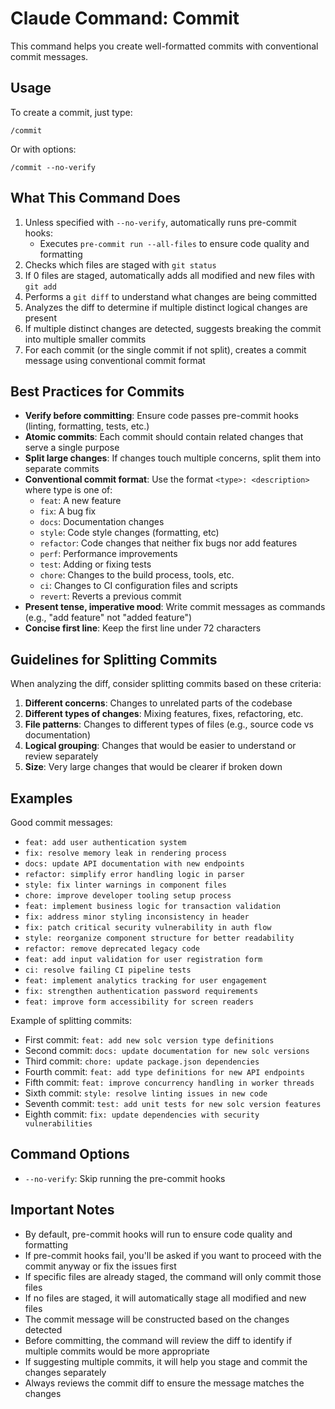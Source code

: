 # Claude Command: Commit

This command helps you create well-formatted commits with conventional commit messages.

## Usage

To create a commit, just type:
```
/commit
```

Or with options:
```
/commit --no-verify
```

## What This Command Does

1. Unless specified with `--no-verify`, automatically runs pre-commit hooks:
   - Executes `pre-commit run --all-files` to ensure code quality and formatting
2. Checks which files are staged with `git status`
3. If 0 files are staged, automatically adds all modified and new files with `git add`
4. Performs a `git diff` to understand what changes are being committed
5. Analyzes the diff to determine if multiple distinct logical changes are present
6. If multiple distinct changes are detected, suggests breaking the commit into multiple smaller commits
7. For each commit (or the single commit if not split), creates a commit message using conventional commit format

## Best Practices for Commits

- **Verify before committing**: Ensure code passes pre-commit hooks (linting, formatting, tests, etc.)
- **Atomic commits**: Each commit should contain related changes that serve a single purpose
- **Split large changes**: If changes touch multiple concerns, split them into separate commits
- **Conventional commit format**: Use the format `<type>: <description>` where type is one of:
  - `feat`: A new feature
  - `fix`: A bug fix
  - `docs`: Documentation changes
  - `style`: Code style changes (formatting, etc)
  - `refactor`: Code changes that neither fix bugs nor add features
  - `perf`: Performance improvements
  - `test`: Adding or fixing tests
  - `chore`: Changes to the build process, tools, etc.
  - `ci`: Changes to CI configuration files and scripts
  - `revert`: Reverts a previous commit
- **Present tense, imperative mood**: Write commit messages as commands (e.g., "add feature" not "added feature")
- **Concise first line**: Keep the first line under 72 characters

## Guidelines for Splitting Commits

When analyzing the diff, consider splitting commits based on these criteria:

1. **Different concerns**: Changes to unrelated parts of the codebase
2. **Different types of changes**: Mixing features, fixes, refactoring, etc.
3. **File patterns**: Changes to different types of files (e.g., source code vs documentation)
4. **Logical grouping**: Changes that would be easier to understand or review separately
5. **Size**: Very large changes that would be clearer if broken down

## Examples

Good commit messages:
- `feat: add user authentication system`
- `fix: resolve memory leak in rendering process`
- `docs: update API documentation with new endpoints`
- `refactor: simplify error handling logic in parser`
- `style: fix linter warnings in component files`
- `chore: improve developer tooling setup process`
- `feat: implement business logic for transaction validation`
- `fix: address minor styling inconsistency in header`
- `fix: patch critical security vulnerability in auth flow`
- `style: reorganize component structure for better readability`
- `refactor: remove deprecated legacy code`
- `feat: add input validation for user registration form`
- `ci: resolve failing CI pipeline tests`
- `feat: implement analytics tracking for user engagement`
- `fix: strengthen authentication password requirements`
- `feat: improve form accessibility for screen readers`

Example of splitting commits:
- First commit: `feat: add new solc version type definitions`
- Second commit: `docs: update documentation for new solc versions`
- Third commit: `chore: update package.json dependencies`
- Fourth commit: `feat: add type definitions for new API endpoints`
- Fifth commit: `feat: improve concurrency handling in worker threads`
- Sixth commit: `style: resolve linting issues in new code`
- Seventh commit: `test: add unit tests for new solc version features`
- Eighth commit: `fix: update dependencies with security vulnerabilities`

## Command Options

- `--no-verify`: Skip running the pre-commit hooks

## Important Notes

- By default, pre-commit hooks will run to ensure code quality and formatting
- If pre-commit hooks fail, you'll be asked if you want to proceed with the commit anyway or fix the issues first
- If specific files are already staged, the command will only commit those files
- If no files are staged, it will automatically stage all modified and new files
- The commit message will be constructed based on the changes detected
- Before committing, the command will review the diff to identify if multiple commits would be more appropriate
- If suggesting multiple commits, it will help you stage and commit the changes separately
- Always reviews the commit diff to ensure the message matches the changes